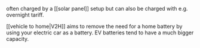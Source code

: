 often charged by a [[solar panel]] setup
but can also be charged with e.g. overnight tariff.

[[vehicle to home|V2H]] aims to remove the need for a home battery by using your electric car as a battery.
EV batteries tend to have a much bigger capacity.
